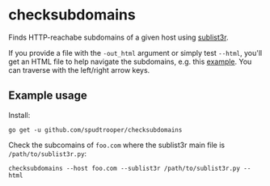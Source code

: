 # checksubdomains

Finds HTTP-reachabe subdomains of a given host using [sublist3r](https://github.com/aboul3la/Sublist3r).

If you provide a file with the `-out_html` argument or simply test `--html`, you'll get an HTML file to help navigate the subdomains, e.g. this [example](https://spudtrooper.github.io/checksubdomains/nasa.gov.html). You can traverse with the left/right arrow keys.

## Example usage

Install:

```
go get -u github.com/spudtrooper/checksubdomains
```

Check the subcomains of `foo.com` where the sublist3r main file is `/path/to/sublist3r.py`:

```
checksubdomains --host foo.com --sublist3r /path/to/sublist3r.py --html
```